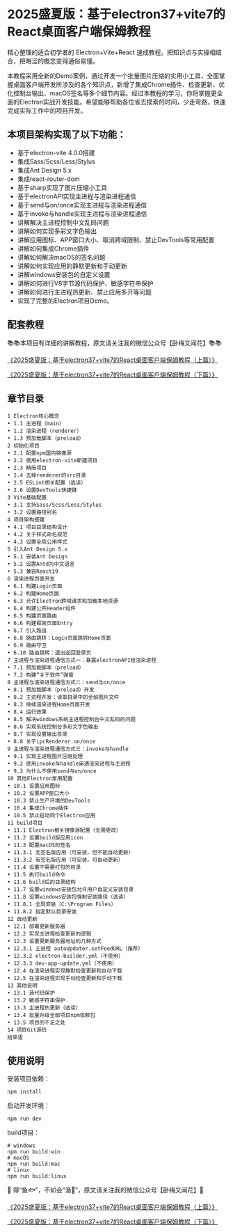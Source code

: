 # 2025盛夏版：基于electron37+vite7的React桌面客户端保姆教程

精心整理的适合初学者的 Electron+Vite+React 速成教程。把知识点与实操相结合，把晦涩的概念变得通俗易懂。

本教程采用全新的Demo案例，通过开发一个批量图片压缩的实用小工具，全面掌握桌面客户端开发所涉及的各个知识点，新增了集成Chrome插件、检查更新、优化控制台输出、macOS签名等多个细节内容。经过本教程的学习，你将掌握更全面的Electron实战开发技能。希望能够帮助各位省去摸索的时间，少走弯路，快速完成实际工作中的项目开发。


## 本项目架构实现了以下功能：
- 基于electron-vite 4.0.0搭建
- 集成Sass/Scss/Less/Stylus
- 集成Ant Design 5.x
- 集成react-router-dom
- 基于sharp实现了图片压缩小工具
- 基于electronAPI实现主进程与渲染进程通信
- 基于send与on/once实现主进程与渲染进程通信
- 基于invoke与handle实现主进程与渲染进程通信
- 讲解解决主进程控制中文乱码问题
- 讲解如何实现多彩文字色输出
- 讲解应用图标、APP窗口大小、取消跨域限制、禁止DevTools等常用配置
- 讲解如何集成Chrome插件
- 讲解如何解决macOS的签名问题
- 讲解如何实现应用的静默更新和手动更新
- 讲解windows安装包的自定义设置
- 讲解如何进行V8字节源代码保护、敏感字符串保护
- 讲解如何进行主进程热更新、禁止应用多开等问题
- 实现了完整的Electron项目Demo。

## 配套教程

📚📚本项目有详细的讲解教程，原文请关注我的微信公众号【卧梅又闻花】📚📚

[《2025盛夏版：基于electron37+vite7的React桌面客户端保姆教程（上篇）》](https://mp.weixin.qq.com/s/kG_hvnUa8TcesolPYRXCYA)

[《2025盛夏版：基于electron37+vite7的React桌面客户端保姆教程（下篇）》](https://mp.weixin.qq.com/s/qspZ16sxD5JPuZu4NTnN2A)


## 章节目录
```
1 Electron核心概念
• 1.1 主进程（main）
• 1.2 渲染进程（renderer）
• 1.3 预加载脚本（preload）
2 初始化项目
• 2.1 配置npm国内镜像源
• 2.2 使用electron-vite新建项目
• 2.3 精简项目
• 2.4 去掉renderer的src目录
• 2.5 ESLint相关配置（选读）
• 2.6 设置DevTools快捷键
3 Vite基础配置
• 3.1 支持Sass/Scss/Less/Stylus
• 3.2 设置路径别名
4 项目架构搭建
• 4.1 项目目录结构设计
• 4.2 关于样式命名规范
• 4.3 设置全局公用样式
5 引入Ant Design 5.x
• 5.1 安装Ant Design
• 5.2 设置Antd为中文语言
• 5.3 兼容React19
6 渲染进程页面开发
• 6.1 构建Login页面
• 6.2 构建Home页面
• 6.3 允许Electron跨域请求和加载本地资源
• 6.4 构建公共Header组件
• 6.5 构建页面路由
• 6.6 构建框架页面Entry
• 6.7 引入路由
• 6.8 路由跳转：Login页面跳转Home页面
• 6.9 路由守卫
• 6.10 路由跳转：退出返回登录页
7 主进程与渲染进程通信方式一：暴露electronAPI给渲染进程
• 7.1 预加载脚本（preload）
• 7.2 构建“关于软件”弹窗
8 主进程与渲染进程通信方式二：send与on/once
• 8.1 预加载脚本（preload）开发
• 8.2 主进程开发：读取目录中的全部图片文件
• 8.3 继续渲染进程Home页面开发
• 8.4 运行效果
• 8.5 解决windows系统主进程控制台中文乱码的问题
• 8.6 实现系统控制台多彩文字色输出
• 8.7 实现设置输出目录
• 8.8 关于ipcRenderer.on/once
9 主进程与渲染进程通信方式三：invoke与handle
• 9.1 实现主进程图片压缩处理
• 9.2 使用invoke与handle串通渲染进程与主进程
• 9.3 为什么不使用send与on/once
10 其他Electron常用配置
• 10.1 设置应用图标
• 10.2 设置APP窗口大小
• 10.3 禁止生产环境的DevTools
• 10.4 集成Chrome插件
• 10.5 禁止启动同个Electron应用
11 build项目
• 11.1 Electron相关镜像源配置（无需更改）
• 11.2 设置build版应用icon
• 11.3 配置macOS的签名
• 11.3.1 无签名版应用（可安装，但不能自动更新）
• 11.3.2 有签名版应用（可安装，可自动更新）
• 11.4 设置不需要打包的目录
• 11.5 执行build命令
• 11.6 build后的目录结构
• 11.7 设置windows安装包允许用户自定义安装目录
• 11.8 设置windows安装包强制安装路径（选读）
• 11.8.1 全局安装（C:\Program Files）
• 11.8.2 指定默认目录安装
12 自动更新
• 12.1 部署更新服务器
• 12.2 实现主进程检查更新的逻辑
• 12.3 设置更新服务器地址的几种方式
• 12.3.1 主进程 autoUpdater.setFeedURL（推荐）
• 12.3.2 electron-builder.yml（不使用）
• 12.3.3 dev-app-update.yml（不使用）
• 12.4 在渲染进程实现静默检查更新和自动下载
• 12.5 在渲染进程实现手动检查更新和手动下载
13 其他说明
• 13.1 源代码保护
• 13.2 敏感字符串保护
• 13.3 主进程热更新（选读）
• 13.4 批量升级全部项目npm依赖包
• 13.5 项目的不足之处
14 项目Git源码
结束语
```

## 使用说明

安装项目依赖：
```
npm install
```

启动开发环境：
```
npm run dev
```

build项目：
```
# windows
npm run build:win
# macOS
npm run build:mac
# linux
npm run build:linux
```

💖 得“鱼🐟”，不如会“渔🎣”，原文请关注我的微信公众号【卧梅又闻花】💖

[《2025盛夏版：基于electron37+vite7的React桌面客户端保姆教程（上篇）》](https://mp.weixin.qq.com/s/kG_hvnUa8TcesolPYRXCYA)

[《2025盛夏版：基于electron37+vite7的React桌面客户端保姆教程（下篇）》](https://mp.weixin.qq.com/s/qspZ16sxD5JPuZu4NTnN2A)
